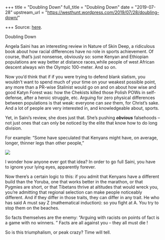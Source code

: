 +++
title = "Doubling Down"
full_title = "Doubling Down"
date = "2019-07-28"
upstream_url = "https://westhunt.wordpress.com/2019/07/28/doubling-down/"

+++
Source: [here](https://westhunt.wordpress.com/2019/07/28/doubling-down/).

Doubling Down

Angela Saini has an interesting review in Nature of Skin Deep, a
ridiculous book about how racial differences have no role in sports
achievement. Of course, that’s just nonsense, obviously so: some Kenyan
and Ethiopian populations are way better at distance races,while people
of west African descent always win the Olympic 100-meter. And so on.

Now you’d think that if if you were trying to defend blank slatism, you
wouldn’t want to spend much of your time on your weakest possible point,
any more than a PR-wise Stalinist would go on and on about how wise and
good Katyn Forest was: how the Chekists killed those Polish POWs in
self-defense, after a heroic struggle, etc. Arguing for zero physical
differences between populations is that weak: everyone can *see* them,
for Christ’s sake. And a lot of people are very interested in, and
knowledgeable about, sports.

Yet, in Saini’s review, she does just that. She’s pushing ***obvious***
falsehoods – not just ones that can only be noticed by the elite that
know how to do long division.

For example: “Some have speculated that Kenyans might have, on average,
longer, thinner legs than other people,”



[![](https://westhunt.files.wordpress.com/2019/07/kenyan_runners.jpg?w=640&h=430)](https://westhunt.files.wordpress.com/2019/07/kenyan_runners.jpg)

I wonder how anyone ever got that idea? In order to go full Saini, you
have to ignore your lying eyes, apparently forever.

Now there’s a certain logic to this: if you admit that Kenyans have a
different build than the Yoruba, one that works better in the marathon,
or that Pygmies are short, or that Tibetans thrive at altitudes that
would wreck you, you’re admitting that regional selection can make
people noticeably different. And if they differ in those traits, they
can differ in any trait. He who has said A must say Z (mathematical
induction): so you fight at A. You try to stop them on the beaches.

So facts themselves are the enemy: “Arguing with racists on points of
fact is a game with no winners. ” Facts are all against you – they all
must die !

So is this triumphalism, or peak crazy? Time will tell.















